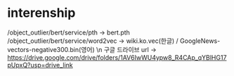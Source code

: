 # interenship

/object_outlier/bert/service/pth -> bert.pth
/object_outlier/bert/service/word2vec -> wiki.ko.vec(한글) / GoogleNews-vectors-negative300.bin(영어)
\n
구글 드라이브 url -> https://drive.google.com/drive/folders/1AV6IwWU4ypw8_R4CAp_qYBlHG17pUpxQ?usp=drive_link
